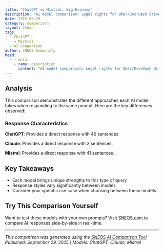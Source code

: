 ```yaml
---
title: "ChatGPT vs Mistral: Gig Economy"
description: "AI model comparison: Legal rights for Uber/DoorDash drivers - what companies don't tell you..."
date: 2025-09-29
category: comparison
layout: Clean
tags:
  - ChatGPT
    - Mistral
  - AI Comparison
author: SNEOS Community
head:
  - - meta
    - name: description
      content: "AI model comparison: Legal rights for Uber/DoorDash drivers - what companies don't tell you..."
---
```


<ChatComparison
  title="ChatGPT vs Mistral: Gig Economy"
  prompt="Legal rights for Uber/DoorDash drivers - what companies don't tell you"
  :responses='{
    "ChatGPT": "Certainly! Here are some important legal rights and considerations for Uber, DoorDash, and other gig economy drivers that these companies may not prominently disclose:\n\n### 1. **Classification as Independent Contractors**\n- **Companies classify drivers as independent contractors**, not employees. This classification means:\n  - No guaranteed minimum wage or benefits (healthcare, paid time off, unemployment insurance).\n  - Drivers are responsible for their own taxes, including self-employment tax.\n  - Companies avoid paying payroll taxes and benefits.\n\n### 2. **Right to Organize**\n- Despite being contractors, in some states and under some interpretations, drivers have the **right to form associations or unions** to advocate for better pay and working conditions.\n- However, companies often discourage collective action and may try to limit communication between drivers.\n\n### 3. **Payment and Tip Rights**\n- Drivers have the legal right to receive the full amount of tips paid by customers.\n- Some companies have been scrutinized for practices where tips were used to offset base pay rather than being fully additional income.\n\n### 4. **Right to a Safe Working Environment**\n- Even as contractors, drivers have the right to a safe workplace.\n- This includes protections against harassment and assault by customers.\n- Companies may have policies for reporting incidents, but enforcement and support vary widely.\n\n### 5. **Access to Earnings and Transparency**\n- Drivers have the right to clear information on how pay is calculated.\n- There have been complaints and lawsuits regarding lack of transparency in fare deductions, surge pricing algorithms, and cancellation fees.\n\n### 6. **Right to Fair Treatment Under Non-Discrimination Laws**\n- Anti-discrimination laws apply to gig work.\n- Drivers have legal protections against discrimination based on race, gender, age, disability, etc.\n\n### 7. **Right to Opt Out of Data Collection and Location Tracking (Limited)**\n- Drivers\u2019 movements are tracked by GPS, which is essential for the app\u2019s operation.\n- However, drivers can inquire about data privacy and limit app permissions where possible.\n- Some jurisdictions require companies to disclose data collection practices.\n\n### 8. **Legal Protections During an Accident**\n- Drivers are generally responsible for their vehicle insurance.\n- However, companies often provide limited commercial coverage when a driver is \u201Con a trip.\u201D\n- Drivers should understand when the company\u2019s insurance applies and when personal insurance is required.\n\n### 9. **Right to Challenge Deactivation**\n- Drivers can be deactivated (\u201Cfired\u201D) from the platform often without a clear explanation.\n- Depending on local laws, drivers may have some recourse to appeal a deactivation, especially if it violates anti-discrimination laws or contractual terms.\n\n### 10. **Local and State Protections**\n- Some states and cities have passed laws giving gig workers additional rights\u2014minimum pay guarantees, benefits, or reclassification as employees.\n- Examples: California\u2019s AB5 (though contested), New York City\u2019s app-based driver rules.\n  \n---\n\n### What Companies Often Don\u2019t Highlight:\n- **The lack of guaranteed minimum income or hours.**\n- **The full extent of personal liability for expenses and accidents.**\n- **Difficulties and limited rights in collective bargaining.**\n- **Potential tax burdens and the need for careful bookkeeping.**\n- **Promotion of arbitration clauses limiting legal recourse.**\n\n---\n\n### Recommendations for Drivers:\n- **Keep thorough records of earnings and expenses.**\n- **Understand local laws impacting gig work.**\n- **Know your insurance coverage and consider additional protection.**\n- **Seek support through driver associations or legal aid groups if facing disputes.**\n\n---\n\nIf you want, I can provide information tailored to your specific location or a summary of local laws impacting gig drivers where you live.",
    "Mistral": "Uber and DoorDash drivers, like many gig workers, often face complex legal and employment issues. Here are some key points about their legal rights that companies may not emphasize:\n\n### Employment Classification\n1. **Independent Contractor vs. Employee**:\n   - **Independent Contractor**: Most gig workers are classified as independent contractors, which means they are not entitled to the same benefits and protections as employees, such as minimum wage, overtime pay, unemployment insurance, and workers\u0027 compensation.\n   - **Employee**: Some jurisdictions have challenged this classification, arguing that gig workers should be considered employees. This can significantly impact their rights and benefits.\n\n### Wages and Earnings\n2. **Minimum Wage**:\n   - As independent contractors, drivers are not guaranteed a minimum wage. Their earnings are based on the number of rides or deliveries they complete and the tips they receive.\n\n3. **Transparency in Earnings**:\n   - Companies may not always be transparent about how earnings are calculated, including base pay, tips, and any bonuses or incentives.\n\n### Expenses and Deductions\n4. **Vehicle and Operational Costs**:\n   - Drivers are responsible for their own vehicle maintenance, fuel, insurance, and other operational costs. These expenses can significantly reduce their net earnings.\n\n5. **Tax Deductions**:\n   - As independent contractors, drivers can deduct business-related expenses on their taxes, but this requires careful record-keeping and understanding of tax laws.\n\n### Worker Protections\n6. **Workers\u0027 Compensation**:\n   - Independent contractors are generally not covered by workers\u0027 compensation insurance, which means they may not receive benefits if they are injured on the job.\n\n7. **Unemployment Insurance**:\n   - Independent contractors are typically not eligible for unemployment benefits, which can be a significant issue during periods of low demand or economic downturns.\n\n### Legal Rights and Protections\n8. **Discrimination and Harassment**:\n   - While independent contractors are not covered by some employment laws, they still have rights under anti-discrimination and anti-harassment laws. Companies should have policies in place to address these issues.\n\n9. **Right to Organize**:\n   - Gig workers have the right to organize and advocate for better working conditions, although this can be more challenging for independent contractors compared to traditional employees.\n\n### Data and Privacy\n10. **Data Transparency**:\n    - Drivers may not have full access to data about their performance, earnings, and customer feedback, which can impact their ability to improve their service or contest unfair deactivations.\n\n11. **Privacy**:\n    - Companies collect a significant amount of data on drivers, including location data, which raises privacy concerns. Drivers should be aware of how their data is being used and protected.\n\n### Deactivation and Termination\n12. **Deactivation Policies**:\n    - Companies can deactivate drivers for various reasons, including low ratings, customer complaints, or violations of company policies. Drivers should be aware of these policies and their rights to appeal deactivations.\n\n### Legal Recourse\n13. **Arbitration Agreements**:\n    - Many gig companies require drivers to sign arbitration agreements, which can limit their ability to take legal action against the company in court. Drivers should understand the implications of these agreements.\n\n14. **Class Action Lawsuits**:\n    - There have been numerous class action lawsuits filed by gig workers challenging their employment classification and seeking better wages and benefits. Drivers should be aware of these legal battles and their potential impact.\n\n### Conclusion\nUnderstanding these legal rights and protections is crucial for Uber and DoorDash drivers to navigate their work effectively and advocate for fair treatment. It\u0027s always a good idea for drivers to stay informed about their rights and seek legal advice if necessary."
  }'
  published-date="16:28"
/>

## Analysis

This comparison demonstrates the different approaches each AI model takes when responding to the same prompt. Here are the key differences observed:

### Response Characteristics

**ChatGPT**: Provides a direct response with 46 sentences. 

**Claude**: Provides a direct response with 2 sentences. 

**Mistral**: Provides a direct response with 41 sentences. 

## Key Takeaways

- Each model brings unique strengths to this type of query
- Response styles vary significantly between models
- Consider your specific use case when choosing between these models

## Try This Comparison Yourself

Want to test these models with your own prompts? Visit [SNEOS.com](https://sneos.com) to compare AI responses side-by-side in real-time.

---

*This comparison was generated using the [SNEOS AI Comparison Tool](https://sneos.com)*
*Published: September 29, 2025 | Models: ChatGPT, Claude, Mistral*
